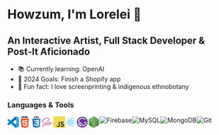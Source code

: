 # Howzum, I'm Lorelei 🤙

## An Interactive Artist, Full Stack Developer & Post-It Aficionado

* 📚 Currently learning: OpenAI
* 🙌 2024 Goals: Finish a Shopify app 
* 💖 Fun fact: I love screenprinting & indigenous ethnobotany

### Languages & Tools
[<img align="left" alt="Visual Studio Code" width="26px" src="https://raw.githubusercontent.com/github/explore/80688e429a7d4ef2fca1e82350fe8e3517d3494d/topics/visual-studio-code/visual-studio-code.png" />][website]
[<img align="left" alt="HTML5" width="26px" src="https://raw.githubusercontent.com/github/explore/80688e429a7d4ef2fca1e82350fe8e3517d3494d/topics/html/html.png" />][website]
[<img align="left" alt="CSS3" width="26px" src="https://raw.githubusercontent.com/github/explore/80688e429a7d4ef2fca1e82350fe8e3517d3494d/topics/css/css.png" />][website]
[<img align="left" alt="Sass" width="26px" src="https://raw.githubusercontent.com/github/explore/80688e429a7d4ef2fca1e82350fe8e3517d3494d/topics/sass/sass.png" />][website]
[<img align="left" alt="JavaScript" width="26px" src="https://raw.githubusercontent.com/github/explore/80688e429a7d4ef2fca1e82350fe8e3517d3494d/topics/javascript/javascript.png" />][website]
[<img align="left" alt="React" width="26px" src="https://raw.githubusercontent.com/github/explore/80688e429a7d4ef2fca1e82350fe8e3517d3494d/topics/react/react.png" />][website]
[<img align="left" alt="Gatsby" width="26px" src="https://raw.githubusercontent.com/github/explore/e94815998e4e0713912fed477a1f346ec04c3da2/topics/gatsby/gatsby.png" />][website]
[<img align="left" alt="Node.js" width="26px" src="https://raw.githubusercontent.com/github/explore/80688e429a7d4ef2fca1e82350fe8e3517d3494d/topics/nodejs/nodejs.png" />][website]
[<img align="left" alt="Firebase" height="26px" src="https://firebase.google.com/downloads/brand-guidelines/PNG/logo-logomark.png" />][website]
[<img align="left" alt="MySQL" height="20px" src="https://www.mysql.com/common/logos/logo-mysql-170x115.png" />](some)
[<img align="left" alt="MongoDB" height="20px" src="https://webassets.mongodb.com/_com_assets/cms/MongoDB_Logo_FullColorBlack_RGB-4td3yuxzjs.png" />][website]
[<img align="left" alt="Git" height="20px" src="https://git-scm.com/images/logos/downloads/Git-Logo-1788C.png" />][website]

[website]: https://loreleimiyamura.com
[linkedin]: https://www.linkedin.com/in/lorelei-miyamura/

